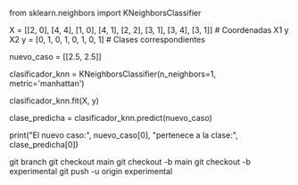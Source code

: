 from sklearn.neighbors import KNeighborsClassifier


X = [[2, 0], [4, 4], [1, 0], [4, 1], [2, 2], [3, 1], [3, 4], [3, 1]]  # Coordenadas X1 y X2
y = [0, 1, 0, 1, 0, 1, 0, 1]  # Clases correspondientes

nuevo_caso = [[2.5, 2.5]]


clasificador_knn = KNeighborsClassifier(n_neighbors=1, metric='manhattan')

clasificador_knn.fit(X, y)

clase_predicha = clasificador_knn.predict(nuevo_caso)

print("El nuevo caso:", nuevo_caso[0], "pertenece a la clase:", clase_predicha[0])

git branch
git checkout main
git checkout -b main
git checkout -b experimental
git push -u origin experimental
